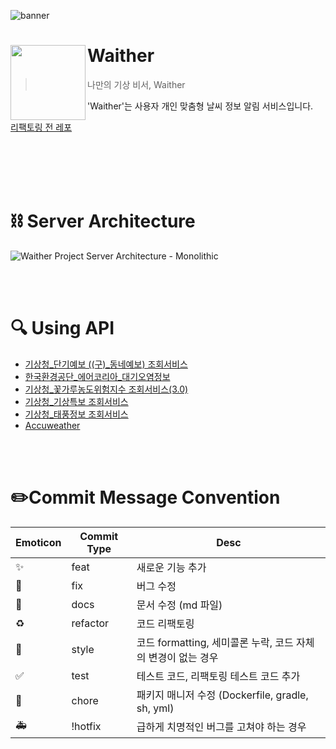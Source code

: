 
![banner](https://github.com/WaitherTeam/Waither-BE/assets/98632435/ddf26618-3c35-4bb5-b6f5-e8f3359fb8ed)

# Waither<img src="https://github.com/WaitherTeam/Waither-BE/assets/98632435/0df2a67b-7ebf-460b-9d54-574b5650d734" align=left width=120>

> 나만의 기상 비서, Waither

'Waither'는 사용자 개인 맞춤형 날씨 정보 알림 서비스입니다.

<a href="https://github.com/WaitherTeam/Waither-BE"> 리팩토링 전 레포 <a>

<br><br><br><br>
# ⛓️ Server Architecture
![Waither Project Server Architecture - Monolithic](https://github.com/user-attachments/assets/e60a83a0-b434-4eb5-94d5-923d676bd4e3)


<br><br>
# 🔍 Using API
- <a href="https://www.data.go.kr/data/15084084/openapi.do">기상청_단기예보 ((구)_동네예보) 조회서비스</a> <br>
- <a href="https://www.data.go.kr/data/15073861/openapi.do">한국환경공단_에어코리아_대기오염정보</a> <br>
- <a href="https://www.data.go.kr/data/15085289/openapi.do">기상청_꽃가루농도위험지수 조회서비스(3.0)</a> <br>
- <a href="https://www.data.go.kr/data/15000415/openapi.do">기상청_기상특보 조회서비스</a> <br>
- <a href="https://www.data.go.kr/data/15043565/openapi.do">기상청_태풍정보 조회서비스</a> <br>
- [Accuweather](https://developer.accuweather.com/)


<br><br>
#  ✏️Commit Message Convention
| Emoticon | Commit Type | Desc |
| --- | --- | --- |
|  ✨  | feat | 새로운 기능 추가 |
| 🐛  | fix | 버그 수정 |
| 📝 | docs | 문서 수정 (md 파일) |
| ♻️  | refactor | 코드 리팩토링 |
| 💄  | style | 코드 formatting, 세미콜론 누락, 코드 자체의 변경이 없는 경우 |
| ✅  | test | 테스트 코드, 리팩토링 테스트 코드 추가 |
| 🚀  | chore | 패키지 매니저 수정 (Dockerfile, gradle, sh, yml) |
| 🚑  | !hotfix | 급하게 치명적인 버그를 고쳐야 하는 경우 |
